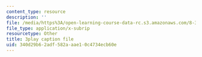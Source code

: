 ```yaml
---
content_type: resource
description: ''
file: /media/https%3A/open-learning-course-data-rc.s3.amazonaws.com/8-334-statistical-mechanics-ii-statistical-physics-of-fields-spring-2014/340d29b62adf582aaae10c4734ecb60e_bQ-miBkhy9M.vtt
file_type: application/x-subrip
resourcetype: Other
title: 3play caption file
uid: 340d29b6-2adf-582a-aae1-0c4734ecb60e
---
```

